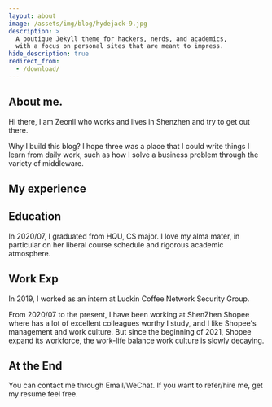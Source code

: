 ```yaml
---
layout: about
image: /assets/img/blog/hydejack-9.jpg
description: >
  A boutique Jekyll theme for hackers, nerds, and academics,
  with a focus on personal sites that are meant to impress.
hide_description: true
redirect_from:
  - /download/
---
```

## About me.
Hi there, I am Zeonll who works and lives in Shenzhen and try to get out there.

Why I build this blog?
I hope three was a place that I could write things I learn from daily work, such as how I solve a business problem through the variety of middleware.


## My experience

## Education
In 2020/07, I graduated from HQU, CS major. I love my alma mater, in particular on her liberal course schedule and rigorous academic atmosphere.

## Work Exp
In 2019, I worked as an intern at Luckin Coffee Network Security Group.

From 2020/07 to the present, I have been working at ShenZhen Shopee where has a lot of excellent colleagues worthy I study, and I like Shopee's management and work culture. But since the beginning of 2021, Shopee expand its workforce, the work-life balance work culture is slowly decaying.


## At the End
You can contact me through Email/WeChat. If you want to refer/hire me, get my resume feel free.